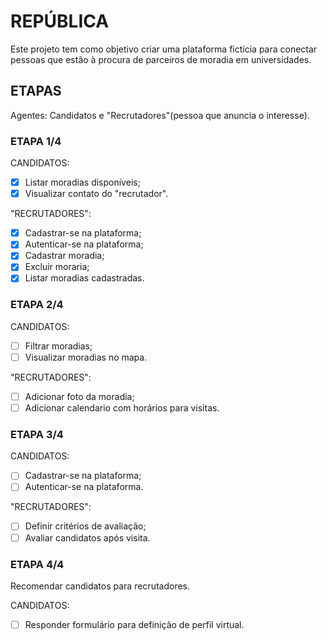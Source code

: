 # REPÚBLICA

Este projeto tem como objetivo criar uma plataforma fictícia para conectar pessoas que estão à procura de parceiros de moradia em universidades.

## ETAPAS

Agentes: Candidatos e "Recrutadores"(pessoa que anuncia o interesse).

### ETAPA 1/4

CANDIDATOS: <br/>
 - [x] Listar moradias disponíveis; <br/>
 - [x] Visualizar contato do "recrutador". <br/>

"RECRUTADORES": <br/>
- [x] Cadastrar-se na plataforma; <br/>
- [x] Autenticar-se na plataforma; <br/>
- [x] Cadastrar moradia; <br/>
- [x] Excluir moraria; <br/>
- [x] Listar moradias cadastradas. <br/>

### ETAPA 2/4

CANDIDATOS: <br/>
- [ ] Filtrar moradias; <br/>
- [ ] Visualizar moradias no mapa. <br/>

"RECRUTADORES": <br/>
- [ ] Adicionar foto da moradia; <br/>
- [ ] Adicionar calendario com horários para visitas. <br/>

### ETAPA 3/4

CANDIDATOS: <br/>
- [ ] Cadastrar-se na plataforma; <br/>
- [ ] Autenticar-se na plataforma. <br/>

"RECRUTADORES": <br/>
- [ ] Definir critérios de avaliação; <br/>
- [ ] Avaliar candidatos após visita. <br/>

### ETAPA 4/4

Recomendar candidatos para recrutadores. <br/>

CANDIDATOS: <br/>
- [ ] Responder formulário para definição de perfil virtual.



